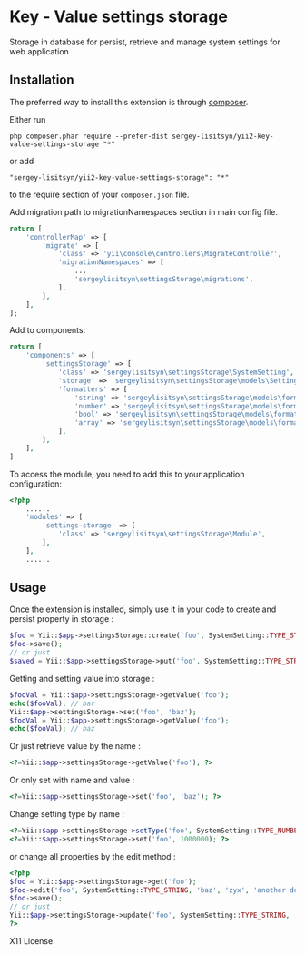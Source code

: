 Key - Value settings storage
============================
Storage in database for persist, retrieve and manage system settings for web application

Installation
------------

The preferred way to install this extension is through [composer](http://getcomposer.org/download/).

Either run

```
php composer.phar require --prefer-dist sergey-lisitsyn/yii2-key-value-settings-storage "*"
```

or add

```
"sergey-lisitsyn/yii2-key-value-settings-storage": "*"
```

to the require section of your `composer.json` file.

Add migration path to migrationNamespaces section in main config file.
```php
return [
    'controllerMap' => [
        'migrate' => [
            'class' => 'yii\console\controllers\MigrateController',
            'migrationNamespaces' => [
                ...
                'sergeylisitsyn\settingsStorage\migrations',
            ],
        ],
    ],
];
```
Add to components:
```php
return [
    'components' => [
        'settingsStorage' => [
            'class' => 'sergeylisitsyn\settingsStorage\SystemSetting',
            'storage' => 'sergeylisitsyn\settingsStorage\models\SettingStorage',
            'formatters' => [
                'string' => 'sergeylisitsyn\settingsStorage\models\formatters\StringStorageFormatter',
                'number' => 'sergeylisitsyn\settingsStorage\models\formatters\NumberStorageFormatter',
                'bool' => 'sergeylisitsyn\settingsStorage\models\formatters\BooleanStorageFormatter',
                'array' => 'sergeylisitsyn\settingsStorage\models\formatters\ArrayStorageFormatter'
            ],
        ],
    ],
]
```

To access the module, you need to add this to your application configuration:
```php
<?php
    ......
    'modules' => [
        'settings-storage' => [
            'class' => 'sergeylisitsyn\settingsStorage\Module',
        ],
    ],
    ......
```

Usage
-----

Once the extension is installed, simply use it in your code to create and persist property in storage :

```php
$foo = Yii::$app->settingsStorage::create('foo', SystemSetting::TYPE_STRING, 'bar', 'xyz', 'test');
$foo->save();
// or just
$saved = Yii::$app->settingsStorage->put('foo', SystemSetting::TYPE_STRING, 'bar', 'xyz', 'test');
```
Getting and setting value into storage :
```php
$fooVal = Yii::$app->settingsStorage->getValue('foo');
echo($fooVal); // bar
Yii::$app->settingsStorage->set('foo', 'baz');
$fooVal = Yii::$app->settingsStorage->getValue('foo');
echo($fooVal); // baz
```
Or just retrieve value by the name :

```php
<?=Yii::$app->settingsStorage->getValue('foo'); ?>
```
Or only set with name and value :

```php
<?=Yii::$app->settingsStorage->set('foo', 'baz'); ?>
```

Change setting type by name :

```php
<?=Yii::$app->settingsStorage->setType('foo', SystemSetting::TYPE_NUMBER); ?>
<?=Yii::$app->settingsStorage->set('foo', 1000000); ?>
```
or change all properties by the edit method :

```php
<?php
$foo = Yii::$app->settingsStorage->get('foo');
$foo->edit('foo', SystemSetting::TYPE_STRING, 'baz', 'zyx', 'another description');
$foo->save();
// or just
Yii::$app->settingsStorage->update('foo', SystemSetting::TYPE_STRING, 'baz', 'zyx', 'another description');
?>
```
X11 License.